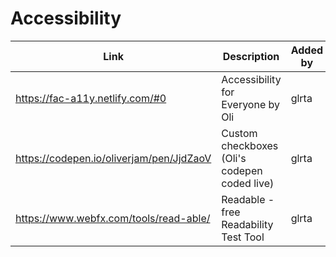 # Accessibility

| Link | Description | Added by |
| ---- | ----------- | -------- |
| https://fac-a11y.netlify.com/#0 | Accessibility for Everyone by Oli  | glrta  |
| https://codepen.io/oliverjam/pen/JjdZaoV | Custom checkboxes (Oli's codepen coded live)  | glrta  |
| https://www.webfx.com/tools/read-able/ | Readable - free Readability Test Tool | glrta  |